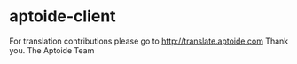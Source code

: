 # aptoide-client
For translation contributions please go to http://translate.aptoide.com
Thank you.
The Aptoide Team
